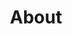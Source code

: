 ---
layout: page
title: About
permalink: /2017/06/12/passion-programming.html
feature-img: "img/sample_feature_img_2.png"
---